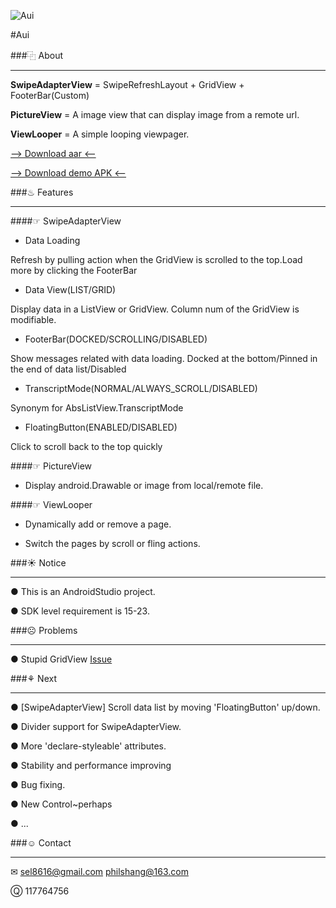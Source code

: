 ![Aui](https://git.oschina.net/sel/R/raw/master/img/aui.png)

#Aui

###⿻ About
***
**SwipeAdapterView** = SwipeRefreshLayout + GridView + FooterBar(Custom)

**PictureView** = A image view that can display image from a remote url.

**ViewLooper** = A simple looping viewpager.

[--> Download aar <--](https://git.oschina.net/sel/R/raw/master/lib/Aui.aar "Download aar")

[--> Download demo APK <--](https://git.oschina.net/sel/R/raw/master/demo/Aui_Demo.apk "Download demo APK")


###♨ Features
***
####☞ SwipeAdapterView
* Data Loading

Refresh by pulling action when the GridView is scrolled to the top.Load more by clicking the FooterBar

* Data View(LIST/GRID)

Display data in a ListView or GridView. Column num of the GridView is modifiable.

* FooterBar(DOCKED/SCROLLING/DISABLED)

Show messages related with data loading. Docked at the bottom/Pinned in the end of data list/Disabled

* TranscriptMode(NORMAL/ALWAYS_SCROLL/DISABLED)

Synonym for AbsListView.TranscriptMode

* FloatingButton(ENABLED/DISABLED)

Click to scroll back to the top quickly

####☞ PictureView
* Display android.Drawable or image from local/remote file. 

####☞ ViewLooper
* Dynamically add or remove a page. 

* Switch the pages by scroll or fling actions. 


###☀ Notice
***
● This is an AndroidStudio project.

● SDK level requirement is 15-23.


###☹ Problems
***
● Stupid GridView [Issue](https://github.com/Sel8616/Aui/issues/1)


###⚘ Next
***
● \[SwipeAdapterView\] Scroll data list by moving 'FloatingButton' up/down.

● Divider support for SwipeAdapterView.

● More 'declare-styleable' attributes.

● Stability and performance improving

● Bug fixing.

● New Control~perhaps

● ...


###☺ Contact
***
✉  sel8616@gmail.com    philshang@163.com

Ⓠ  117764756
